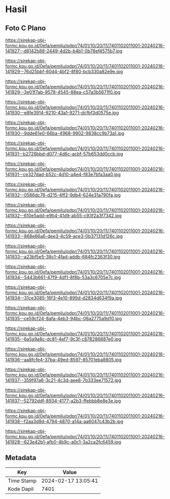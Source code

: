 # Hasil

## Foto C Plano

https://sirekap-obj-formc.kpu.go.id/0efa/pemilu/pdpr/74/01/10/20/11/7401102011001-20240216-141927--d8142b88-2449-4d2b-b4b1-0b78ef4575b7.jpg

https://sirekap-obj-formc.kpu.go.id/0efa/pemilu/pdpr/74/01/10/20/11/7401102011001-20240216-141929--76d25bbf-60d4-4bf2-8f80-bcb330a82e9e.jpg

https://sirekap-obj-formc.kpu.go.id/0efa/pemilu/pdpr/74/01/10/20/11/7401102011001-20240216-141929--3e01f7ab-9578-4545-88ea-c57a3b5671f0.jpg

https://sirekap-obj-formc.kpu.go.id/0efa/pemilu/pdpr/74/01/10/20/11/7401102011001-20240216-141930--e8fe3914-9210-43a1-9271-dcfbf3d0575e.jpg

https://sirekap-obj-formc.kpu.go.id/0efa/pemilu/pdpr/74/01/10/20/11/7401102011001-20240216-141930--9dde61e0-66ba-4968-9902-9838cc9b73a1.jpg

https://sirekap-obj-formc.kpu.go.id/0efa/pemilu/pdpr/74/01/10/20/11/7401102011001-20240216-141931--b2726bbd-d077-4d6c-acbf-57b653dd0ccb.jpg

https://sirekap-obj-formc.kpu.go.id/0efa/pemilu/pdpr/74/01/10/20/11/7401102011001-20240216-141931--ce327dad-b52c-4d10-a4e4-f83e7bfa3aa0.jpg

https://sirekap-obj-formc.kpu.go.id/0efa/pemilu/pdpr/74/01/10/20/11/7401102011001-20240216-141932--0586dc76-d215-4ff2-9db4-624e31a790fa.jpg

https://sirekap-obj-formc.kpu.go.id/0efa/pemilu/pdpr/74/01/10/20/11/7401102011001-20240216-141932--610e5add-e9b4-41d9-ab55-c93f2a3f7342.jpg

https://sirekap-obj-formc.kpu.go.id/0efa/pemilu/pdpr/74/01/10/20/11/7401102011001-20240216-141933--868e66a6-dee3-4c59-ace3-0b37131d126c.jpg

https://sirekap-obj-formc.kpu.go.id/0efa/pemilu/pdpr/74/01/10/20/11/7401102011001-20240216-141933--a23bf5e5-38c1-4fad-addb-684fc2363f30.jpg

https://sirekap-obj-formc.kpu.go.id/0efa/pemilu/pdpr/74/01/10/20/11/7401102011001-20240216-141934--5443b661-47f9-4df1-8f8b-53a3c6705e7c.jpg

https://sirekap-obj-formc.kpu.go.id/0efa/pemilu/pdpr/74/01/10/20/11/7401102011001-20240216-141934--31ce3085-16f3-4e10-899d-d2834d634f9a.jpg

https://sirekap-obj-formc.kpu.go.id/0efa/pemilu/pdpr/74/01/10/20/11/7401102011001-20240216-141935--ce59cf24-8afa-4eb3-94bc-06a2775a9d10.jpg

https://sirekap-obj-formc.kpu.go.id/0efa/pemilu/pdpr/74/01/10/20/11/7401102011001-20240216-141935--6a5a9a8c-dc81-4ef7-9c3f-c878286887e0.jpg

https://sirekap-obj-formc.kpu.go.id/0efa/pemilu/pdpr/74/01/10/20/11/7401102011001-20240216-141936--aa8fcfe4-37ba-49ed-8597-85701eba8805.jpg

https://sirekap-obj-formc.kpu.go.id/0efa/pemilu/pdpr/74/01/10/20/11/7401102011001-20240216-141937--359f97a6-3c21-4c3d-aee8-7b333ee71572.jpg

https://sirekap-obj-formc.kpu.go.id/0efa/pemilu/pdpr/74/01/10/20/11/7401102011001-20240216-141937--52792ddf-8934-4177-a2b3-ffebbb8e8e3e.jpg

https://sirekap-obj-formc.kpu.go.id/0efa/pemilu/pdpr/74/01/10/20/11/7401102011001-20240216-141938--f2aa3d8d-4794-4870-a14a-aa6047c43b2b.jpg

https://sirekap-obj-formc.kpu.go.id/0efa/pemilu/pdpr/74/01/10/20/11/7401102011001-20240216-141928--623e42b1-afb0-4b9c-a0c1-3a2ca2fc6459.jpg


## Metadata

| Key        | Value               |
| ---------- | ------------------- |
| Time Stamp | 2024-02-17 13:05:41 |
| Kode Dapil | 7401                |



